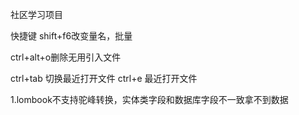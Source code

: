 社区学习项目


快捷键
shift+f6改变量名，批量

ctrl+alt+o删除无用引入文件

ctrl+tab 切换最近打开文件
ctrl+e 最近打开文件


1.lombook不支持驼峰转换，实体类字段和数据库字段不一致拿不到数据
